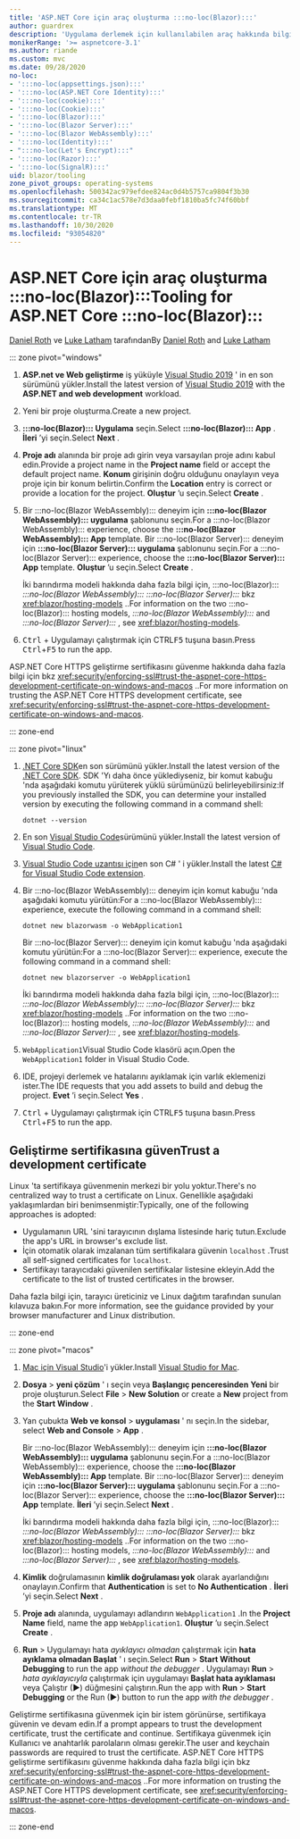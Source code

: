 ```yaml
---
title: 'ASP.NET Core için araç oluşturma :::no-loc(Blazor):::'
author: guardrex
description: 'Uygulama derlemek için kullanılabilen araç hakkında bilgi edinin :::no-loc(Blazor)::: .'
monikerRange: '>= aspnetcore-3.1'
ms.author: riande
ms.custom: mvc
ms.date: 09/28/2020
no-loc:
- ':::no-loc(appsettings.json):::'
- ':::no-loc(ASP.NET Core Identity):::'
- ':::no-loc(cookie):::'
- ':::no-loc(Cookie):::'
- ':::no-loc(Blazor):::'
- ':::no-loc(Blazor Server):::'
- ':::no-loc(Blazor WebAssembly):::'
- ':::no-loc(Identity):::'
- ":::no-loc(Let's Encrypt):::"
- ':::no-loc(Razor):::'
- ':::no-loc(SignalR):::'
uid: blazor/tooling
zone_pivot_groups: operating-systems
ms.openlocfilehash: 500342ac979efdee824ac0d4b5757ca9804f3b30
ms.sourcegitcommit: ca34c1ac578e7d3daa0febf1810ba5fc74f60bbf
ms.translationtype: MT
ms.contentlocale: tr-TR
ms.lasthandoff: 10/30/2020
ms.locfileid: "93054820"
---
```

# <a name="tooling-for-aspnet-core-no-locblazor"></a><span data-ttu-id="c8511-103">ASP.NET Core için araç oluşturma :::no-loc(Blazor):::</span><span class="sxs-lookup"><span data-stu-id="c8511-103">Tooling for ASP.NET Core :::no-loc(Blazor):::</span></span>

<span data-ttu-id="c8511-104">[Daniel Roth](https://github.com/danroth27) ve [Luke Latham](https://github.com/guardrex) tarafından</span><span class="sxs-lookup"><span data-stu-id="c8511-104">By [Daniel Roth](https://github.com/danroth27) and [Luke Latham](https://github.com/guardrex)</span></span>

::: zone pivot="windows"

1. <span data-ttu-id="c8511-105">**ASP.net ve Web geliştirme** iş yüküyle [Visual Studio 2019](https://visualstudio.microsoft.com/downloads/) ' in en son sürümünü yükler.</span><span class="sxs-lookup"><span data-stu-id="c8511-105">Install the latest version of [Visual Studio 2019](https://visualstudio.microsoft.com/downloads/) with the **ASP.NET and web development** workload.</span></span>

1. <span data-ttu-id="c8511-106">Yeni bir proje oluşturma.</span><span class="sxs-lookup"><span data-stu-id="c8511-106">Create a new project.</span></span>

1. <span data-ttu-id="c8511-107">**:::no-loc(Blazor)::: Uygulama** seçin.</span><span class="sxs-lookup"><span data-stu-id="c8511-107">Select **:::no-loc(Blazor)::: App** .</span></span> <span data-ttu-id="c8511-108">**İleri** ’yi seçin.</span><span class="sxs-lookup"><span data-stu-id="c8511-108">Select **Next** .</span></span>

1. <span data-ttu-id="c8511-109">**Proje adı** alanında bir proje adı girin veya varsayılan proje adını kabul edin.</span><span class="sxs-lookup"><span data-stu-id="c8511-109">Provide a project name in the **Project name** field or accept the default project name.</span></span> <span data-ttu-id="c8511-110">**Konum** girişinin doğru olduğunu onaylayın veya proje için bir konum belirtin.</span><span class="sxs-lookup"><span data-stu-id="c8511-110">Confirm the **Location** entry is correct or provide a location for the project.</span></span> <span data-ttu-id="c8511-111">**Oluştur** ’u seçin.</span><span class="sxs-lookup"><span data-stu-id="c8511-111">Select **Create** .</span></span>

1. <span data-ttu-id="c8511-112">Bir :::no-loc(Blazor WebAssembly)::: deneyim için **:::no-loc(Blazor WebAssembly)::: uygulama** şablonunu seçin.</span><span class="sxs-lookup"><span data-stu-id="c8511-112">For a :::no-loc(Blazor WebAssembly)::: experience, choose the **:::no-loc(Blazor WebAssembly)::: App** template.</span></span> <span data-ttu-id="c8511-113">Bir :::no-loc(Blazor Server)::: deneyim için **:::no-loc(Blazor Server)::: uygulama** şablonunu seçin.</span><span class="sxs-lookup"><span data-stu-id="c8511-113">For a :::no-loc(Blazor Server)::: experience, choose the **:::no-loc(Blazor Server)::: App** template.</span></span> <span data-ttu-id="c8511-114">**Oluştur** ’u seçin.</span><span class="sxs-lookup"><span data-stu-id="c8511-114">Select **Create** .</span></span>

   <span data-ttu-id="c8511-115">İki barındırma modeli hakkında daha fazla bilgi için, :::no-loc(Blazor)::: *:::no-loc(Blazor WebAssembly):::* *:::no-loc(Blazor Server):::* bkz <xref:blazor/hosting-models> ..</span><span class="sxs-lookup"><span data-stu-id="c8511-115">For information on the two :::no-loc(Blazor)::: hosting models, *:::no-loc(Blazor WebAssembly):::* and *:::no-loc(Blazor Server):::* , see <xref:blazor/hosting-models>.</span></span>

1. <span data-ttu-id="c8511-116"><kbd>Ctrl</kbd> + Uygulamayı çalıştırmak için CTRL<kbd>F5</kbd> tuşuna basın.</span><span class="sxs-lookup"><span data-stu-id="c8511-116">Press <kbd>Ctrl</kbd>+<kbd>F5</kbd> to run the app.</span></span>

<span data-ttu-id="c8511-117">ASP.NET Core HTTPS geliştirme sertifikasını güvenme hakkında daha fazla bilgi için bkz <xref:security/enforcing-ssl#trust-the-aspnet-core-https-development-certificate-on-windows-and-macos> ..</span><span class="sxs-lookup"><span data-stu-id="c8511-117">For more information on trusting the ASP.NET Core HTTPS development certificate, see <xref:security/enforcing-ssl#trust-the-aspnet-core-https-development-certificate-on-windows-and-macos>.</span></span>

::: zone-end

::: zone pivot="linux"

1. <span data-ttu-id="c8511-118">[.NET Core SDK](https://dotnet.microsoft.com/download)en son sürümünü yükler.</span><span class="sxs-lookup"><span data-stu-id="c8511-118">Install the latest version of the [.NET Core SDK](https://dotnet.microsoft.com/download).</span></span> <span data-ttu-id="c8511-119">SDK 'Yı daha önce yüklediyseniz, bir komut kabuğu 'nda aşağıdaki komutu yürüterek yüklü sürümünüzü belirleyebilirsiniz:</span><span class="sxs-lookup"><span data-stu-id="c8511-119">If you previously installed the SDK, you can determine your installed version by executing the following command in a command shell:</span></span>

   ```dotnetcli
   dotnet --version
   ```

1. <span data-ttu-id="c8511-120">En son [Visual Studio Code](https://code.visualstudio.com)sürümünü yükler.</span><span class="sxs-lookup"><span data-stu-id="c8511-120">Install the latest version of [Visual Studio Code](https://code.visualstudio.com).</span></span>

1. <span data-ttu-id="c8511-121">[Visual Studio Code uzantısı için](https://marketplace.visualstudio.com/items?itemName=ms-dotnettools.csharp)en son C# ' i yükler.</span><span class="sxs-lookup"><span data-stu-id="c8511-121">Install the latest [C# for Visual Studio Code extension](https://marketplace.visualstudio.com/items?itemName=ms-dotnettools.csharp).</span></span>

1. <span data-ttu-id="c8511-122">Bir :::no-loc(Blazor WebAssembly)::: deneyim için komut kabuğu 'nda aşağıdaki komutu yürütün:</span><span class="sxs-lookup"><span data-stu-id="c8511-122">For a :::no-loc(Blazor WebAssembly)::: experience, execute the following command in a command shell:</span></span>

   ```dotnetcli
   dotnet new blazorwasm -o WebApplication1
   ```

   <span data-ttu-id="c8511-123">Bir :::no-loc(Blazor Server)::: deneyim için komut kabuğu 'nda aşağıdaki komutu yürütün:</span><span class="sxs-lookup"><span data-stu-id="c8511-123">For a :::no-loc(Blazor Server)::: experience, execute the following command in a command shell:</span></span>

   ```dotnetcli
   dotnet new blazorserver -o WebApplication1
   ```

   <span data-ttu-id="c8511-124">İki barındırma modeli hakkında daha fazla bilgi için, :::no-loc(Blazor)::: *:::no-loc(Blazor WebAssembly):::* *:::no-loc(Blazor Server):::* bkz <xref:blazor/hosting-models> ..</span><span class="sxs-lookup"><span data-stu-id="c8511-124">For information on the two :::no-loc(Blazor)::: hosting models, *:::no-loc(Blazor WebAssembly):::* and *:::no-loc(Blazor Server):::* , see <xref:blazor/hosting-models>.</span></span>

1. <span data-ttu-id="c8511-125">`WebApplication1`Visual Studio Code klasörü açın.</span><span class="sxs-lookup"><span data-stu-id="c8511-125">Open the `WebApplication1` folder in Visual Studio Code.</span></span>

1. <span data-ttu-id="c8511-126">IDE, projeyi derlemek ve hatalarını ayıklamak için varlık eklemenizi ister.</span><span class="sxs-lookup"><span data-stu-id="c8511-126">The IDE requests that you add assets to build and debug the project.</span></span> <span data-ttu-id="c8511-127">**Evet** ’i seçin.</span><span class="sxs-lookup"><span data-stu-id="c8511-127">Select **Yes** .</span></span>

1. <span data-ttu-id="c8511-128"><kbd>Ctrl</kbd> + Uygulamayı çalıştırmak için CTRL<kbd>F5</kbd> tuşuna basın.</span><span class="sxs-lookup"><span data-stu-id="c8511-128">Press <kbd>Ctrl</kbd>+<kbd>F5</kbd> to run the app.</span></span>

## <a name="trust-a-development-certificate"></a><span data-ttu-id="c8511-129">Geliştirme sertifikasına güven</span><span class="sxs-lookup"><span data-stu-id="c8511-129">Trust a development certificate</span></span>

<span data-ttu-id="c8511-130">Linux 'ta sertifikaya güvenmenin merkezi bir yolu yoktur.</span><span class="sxs-lookup"><span data-stu-id="c8511-130">There's no centralized way to trust a certificate on Linux.</span></span> <span data-ttu-id="c8511-131">Genellikle aşağıdaki yaklaşımlardan biri benimsenmiştir:</span><span class="sxs-lookup"><span data-stu-id="c8511-131">Typically, one of the following approaches is adopted:</span></span>

* <span data-ttu-id="c8511-132">Uygulamanın URL 'sini tarayıcının dışlama listesinde hariç tutun.</span><span class="sxs-lookup"><span data-stu-id="c8511-132">Exclude the app's URL in browser's exclude list.</span></span>
* <span data-ttu-id="c8511-133">İçin otomatik olarak imzalanan tüm sertifikalara güvenin `localhost` .</span><span class="sxs-lookup"><span data-stu-id="c8511-133">Trust all self-signed certificates for `localhost`.</span></span>
* <span data-ttu-id="c8511-134">Sertifikayı tarayıcıdaki güvenilen sertifikalar listesine ekleyin.</span><span class="sxs-lookup"><span data-stu-id="c8511-134">Add the certificate to the list of trusted certificates in the browser.</span></span>

<span data-ttu-id="c8511-135">Daha fazla bilgi için, tarayıcı üreticiniz ve Linux dağıtım tarafından sunulan kılavuza bakın.</span><span class="sxs-lookup"><span data-stu-id="c8511-135">For more information, see the guidance provided by your browser manufacturer and Linux distribution.</span></span>

::: zone-end

::: zone pivot="macos"

1. <span data-ttu-id="c8511-136">[Mac için Visual Studio](https://visualstudio.microsoft.com/vs/mac/)'i yükler.</span><span class="sxs-lookup"><span data-stu-id="c8511-136">Install [Visual Studio for Mac](https://visualstudio.microsoft.com/vs/mac/).</span></span>

1. <span data-ttu-id="c8511-137">**Dosya**  >  **yeni çözüm** ' ı seçin veya **Başlangıç penceresinden** **Yeni** bir proje oluşturun.</span><span class="sxs-lookup"><span data-stu-id="c8511-137">Select **File** > **New Solution** or create a **New** project from the **Start Window** .</span></span>

1. <span data-ttu-id="c8511-138">Yan çubukta **Web ve konsol**  >  **uygulaması** ' nı seçin.</span><span class="sxs-lookup"><span data-stu-id="c8511-138">In the sidebar, select **Web and Console** > **App** .</span></span>

   <span data-ttu-id="c8511-139">Bir :::no-loc(Blazor WebAssembly)::: deneyim için **:::no-loc(Blazor WebAssembly)::: uygulama** şablonunu seçin.</span><span class="sxs-lookup"><span data-stu-id="c8511-139">For a :::no-loc(Blazor WebAssembly)::: experience, choose the **:::no-loc(Blazor WebAssembly)::: App** template.</span></span> <span data-ttu-id="c8511-140">Bir :::no-loc(Blazor Server)::: deneyim için **:::no-loc(Blazor Server)::: uygulama** şablonunu seçin.</span><span class="sxs-lookup"><span data-stu-id="c8511-140">For a :::no-loc(Blazor Server)::: experience, choose the **:::no-loc(Blazor Server)::: App** template.</span></span> <span data-ttu-id="c8511-141">**İleri** ’yi seçin.</span><span class="sxs-lookup"><span data-stu-id="c8511-141">Select **Next** .</span></span>

   <span data-ttu-id="c8511-142">İki barındırma modeli hakkında daha fazla bilgi için, :::no-loc(Blazor)::: *:::no-loc(Blazor WebAssembly):::* *:::no-loc(Blazor Server):::* bkz <xref:blazor/hosting-models> ..</span><span class="sxs-lookup"><span data-stu-id="c8511-142">For information on the two :::no-loc(Blazor)::: hosting models, *:::no-loc(Blazor WebAssembly):::* and *:::no-loc(Blazor Server):::* , see <xref:blazor/hosting-models>.</span></span>

1. <span data-ttu-id="c8511-143">**Kimlik** doğrulamasının **kimlik doğrulaması yok** olarak ayarlandığını onaylayın.</span><span class="sxs-lookup"><span data-stu-id="c8511-143">Confirm that **Authentication** is set to **No Authentication** .</span></span> <span data-ttu-id="c8511-144">**İleri** ’yi seçin.</span><span class="sxs-lookup"><span data-stu-id="c8511-144">Select **Next** .</span></span>

1. <span data-ttu-id="c8511-145">**Proje adı** alanında, uygulamayı adlandırın `WebApplication1` .</span><span class="sxs-lookup"><span data-stu-id="c8511-145">In the **Project Name** field, name the app `WebApplication1`.</span></span> <span data-ttu-id="c8511-146">**Oluştur** ’u seçin.</span><span class="sxs-lookup"><span data-stu-id="c8511-146">Select **Create** .</span></span>

1. <span data-ttu-id="c8511-147">**Run**  >  Uygulamayı hata *ayıklayıcı olmadan* çalıştırmak için **hata ayıklama olmadan Başlat** ' ı seçin.</span><span class="sxs-lookup"><span data-stu-id="c8511-147">Select **Run** > **Start Without Debugging** to run the app *without the debugger* .</span></span> <span data-ttu-id="c8511-148">Uygulamayı **Run**  >  *hata ayıklayıcıyla* çalıştırmak için uygulamayı **Başlat hata ayıklaması** veya Çalıştır (&#9654;) düğmesini çalıştırın.</span><span class="sxs-lookup"><span data-stu-id="c8511-148">Run the app with **Run** > **Start Debugging** or the Run (&#9654;) button to run the app *with the debugger* .</span></span>

<span data-ttu-id="c8511-149">Geliştirme sertifikasına güvenmek için bir istem görünürse, sertifikaya güvenin ve devam edin.</span><span class="sxs-lookup"><span data-stu-id="c8511-149">If a prompt appears to trust the development certificate, trust the certificate and continue.</span></span> <span data-ttu-id="c8511-150">Sertifikaya güvenmek için Kullanıcı ve anahtarlık parolaların olması gerekir.</span><span class="sxs-lookup"><span data-stu-id="c8511-150">The user and keychain passwords are required to trust the certificate.</span></span> <span data-ttu-id="c8511-151">ASP.NET Core HTTPS geliştirme sertifikasını güvenme hakkında daha fazla bilgi için bkz <xref:security/enforcing-ssl#trust-the-aspnet-core-https-development-certificate-on-windows-and-macos> ..</span><span class="sxs-lookup"><span data-stu-id="c8511-151">For more information on trusting the ASP.NET Core HTTPS development certificate, see <xref:security/enforcing-ssl#trust-the-aspnet-core-https-development-certificate-on-windows-and-macos>.</span></span>

::: zone-end
